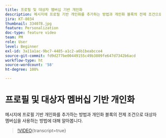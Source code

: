 ```yaml
---
title: 프로필 및 대상자 멤버십 기반 개인화
description: 메시지에 프로필 기반 개인화를 추가하는 방법과 개인화 블록의 전제 조건으로 대상자 멤버십을 사용하는 방법에 대해 알아봅니다.
jira: KT-8034
thumbnail: 334078.jpg
feature: Personalization
doc-type: feature video
team: PM
role: User
level: Beginner
exl-id: 3a11a1ac-9bc7-4485-a1c2-a6b1beabcce4
source-git-commit: fd9d277be00449155c49b3809fe647d7342b6acd
workflow-type: ht
source-wordcount: '58'
ht-degree: 100%

---
```


# 프로필 및 대상자 멤버십 기반 개인화

메시지에 프로필 기반 개인화를 추가하는 방법과 개인화 블록의 전제 조건으로 대상자 멤버십을 사용하는 방법에 대해 알아봅니다.

>[!VIDEO](https://video.tv.adobe.com/v/334078?quality=12&learn=on){transcript=true}
